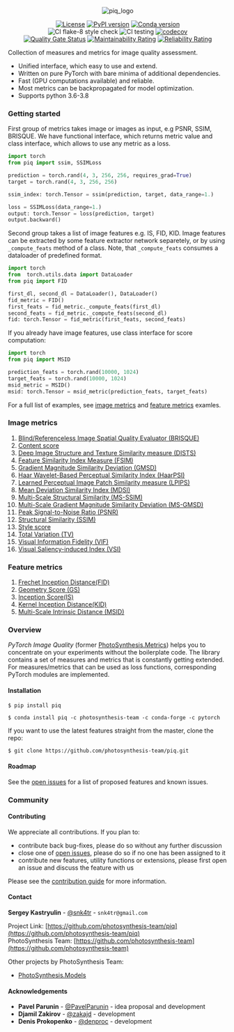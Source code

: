 <div align="center">
 
![piq_logo](https://user-images.githubusercontent.com/15848838/95228385-ed106500-0807-11eb-8584-d3fdbdd47ac7.jpeg)

[![License][license-shield]][license-url]
[![PyPI version][pypi-version-shield]][pypi-version-url]
[![Conda version][conda-version-shield]][conda-version-url]  
![CI flake-8 style check][ci-flake-8-style-check-shield]
![CI testing][ci-testing]
[![codecov][codecov-shield]][codecov-url]  
[![Quality Gate Status][quality-gate-status-shield]][quality-gate-status-url]
[![Maintainability Rating][maintainability-raiting-shield]][maintainability-raiting-url]
[![Reliability Rating][reliability-rating-badge]][reliability-rating-url]
</div>

<!-- ABOUT THE PROJECT -->

Collection of measures and metrics for image quality assessment.
- Unified interface, which easy to use and extend.
- Written on pure PyTorch with bare minima of additional dependencies.
- Fast (GPU computations available) and reliable.
- Most metrics can be backpropagated for model optimization.
- Supports python 3.6-3.8


<!-- GETTING STARTED -->
### Getting started  

First group of metrics takes image or images as input, e.g PSNR, SSIM, BRISQUE. 
We have functional interface, which returns metric value and class interface, which allows to use any metric as a loss.

```python
import torch
from piq import ssim, SSIMLoss

prediction = torch.rand(4, 3, 256, 256, requires_grad=True)
target = torch.rand(4, 3, 256, 256)

ssim_index: torch.Tensor = ssim(prediction, target, data_range=1.)

loss = SSIMLoss(data_range=1.)
output: torch.Tensor = loss(prediction, target)
output.backward()
```

Second group takes a list of image features e.g. IS, FID, KID.
Image features can be extracted by some feature extractor network separetely, or by using `_compute_feats` method of a class. Note, that `_compute_feats` consumes a dataloader of predefined format.

```python
import torch
from  torch.utils.data import DataLoader
from piq import FID

first_dl, second_dl = DataLoader(), DataLoader()
fid_metric = FID() 
first_feats = fid_metric._compute_feats(first_dl)
second_feats = fid_metric._compute_feats(second_dl)
fid: torch.Tensor = fid_metric(first_feats, second_feats)
```

If you already have image features, use class interface for score computation:

```python
import torch
from piq import MSID

prediction_feats = torch.rand(10000, 1024)
target_feats = torch.rand(10000, 1024)
msid_metric = MSID()
msid: torch.Tensor = msid_metric(prediction_feats, target_feats)
```

For a full list of examples, see [image metrics](examples/image_metrics.py) and [feature metrics](examples/feature_metrics.py) examles.

<!-- IMAGE METRICS -->
### Image metrics

 1. [Blind/Referenceless Image Spatial Quality Evaluator (BRISQUE)](https://live.ece.utexas.edu/publications/2012/TIP%20BRISQUE.pdf)
 2. [Content score](https://openaccess.thecvf.com/content_cvpr_2016/html/Gatys_Image_Style_Transfer_CVPR_2016_paper.html)
 3. [Deep Image Structure and Texture Similarity measure (DISTS)](https://arxiv.org/abs/2004.07728)
 4. [Feature Similarity Index Measure (FSIM)](https://www4.comp.polyu.edu.hk/~cslzhang/IQA/TIP_IQA_FSIM.pdf)
 5. [Gradient Magnitude Similarity Deviation (GMSD)](https://arxiv.org/pdf/1308.3052.pdf)
 6. [Haar Wavelet-Based Perceptual Similarity Index (HaarPSI)](http://www.math.uni-bremen.de/cda/HaarPSI/publications/HaarPSI_preprint_v4.pdf)
 7. [Learned Perceptual Image Patch Similarity measure (LPIPS)](https://arxiv.org/abs/1801.03924) 
 8. [Mean Deviation Similarity Index (MDSI)](https://ieeexplore.ieee.org/abstract/document/7556976/)
 9. [Multi-Scale Structural Similarity (MS-SSIM)](https://ieeexplore.ieee.org/document/1292216)
 10. [Multi-Scale Gradient Magnitude Similarity Deviation (MS-GMSD)](http://www.cse.ust.hk/~psander/docs/gradsim.pdf)
 11. [Peak Signal-to-Noise Ratio (PSNR)](https://en.wikipedia.org/wiki/Peak_signal-to-noise_ratio)
 12. [Structural Similarity (SSIM)](https://ece.uwaterloo.ca/~z70wang/publications/ssim.pdf)
 13. [Style score](https://openaccess.thecvf.com/content_cvpr_2016/html/Gatys_Image_Style_Transfer_CVPR_2016_paper.html)
 14. [Total Variation (TV)](https://en.wikipedia.org/wiki/Total_variation)
 15. [Visual Information Fidelity (VIF)](https://live.ece.utexas.edu/research/Quality/VIF.htm)
 16. [Visual Saliency-induced Index (VSI)](https://ieeexplore.ieee.org/document/6873260) 

<!-- FEATURE METRICS -->
### Feature metrics
1. [Frechet Inception Distance(FID)](https://arxiv.org/abs/1706.08500)
2. [Geometry Score (GS)](https://arxiv.org/abs/1802.02664)
3. [Inception Score(IS)](https://arxiv.org/abs/1606.03498)
4. [Kernel Inception Distance(KID)](https://arxiv.org/abs/1801.01401)
5. [Multi-Scale Intrinsic Distance (MSID)](https://arxiv.org/abs/1905.11141) 

### Overview

*PyTorch Image Quality* (former [PhotoSynthesis.Metrics](https://pypi.org/project/photosynthesis-metrics/0.4.0/)) helps you to concentrate on your experiments without the boilerplate code.
The library contains a set of measures and metrics that is constantly getting extended. 
For measures/metrics that can be used as loss functions, corresponding PyTorch modules are implemented.
 

#### Installation

`$ pip install piq`

`$ conda install piq -c photosynthesis-team -c conda-forge -c pytorch`
 
If you want to use the latest features straight from the master, clone the repo:
```sh
$ git clone https://github.com/photosynthesis-team/piq.git
```

<!-- ROADMAP -->
#### Roadmap

See the [open issues](https://github.com/photosynthesis-team/piq/issues) for a list of proposed 
features and known issues.


<!-- COMMUNITY -->
### Community


<!-- CONTRIBUTING -->
#### Contributing

We appreciate all contributions. If you plan to: 
- contribute back bug-fixes, please do so without any further discussion
- close one of [open issues](https://github.com/photosynthesis-team/piq/issues), please do so if no one has been assigned to it
- contribute new features, utility functions or extensions, please first open an issue and discuss the feature with us

Please see the [contribution guide](CONTRIBUTING.md) for more information.


<!-- CONTACT -->
#### Contact

**Sergey Kastryulin** - [@snk4tr](https://github.com/snk4tr) - `snk4tr@gmail.com`

Project Link: [https://github.com/photosynthesis-team/piq](https://github.com/photosynthesis-team/piq)  
PhotoSynthesis Team: [https://github.com/photosynthesis-team](https://github.com/photosynthesis-team)

Other projects by PhotoSynthesis Team:  
* [PhotoSynthesis.Models](https://github.com/photosynthesis-team/photosynthesis.models)

<!-- ACKNOWLEDGEMENTS -->
#### Acknowledgements

* **Pavel Parunin** - [@PavelParunin](https://github.com/ParuninPavel) - idea proposal and development
* **Djamil Zakirov** - [@zakajd](https://github.com/zakajd) - development
* **Denis Prokopenko** - [@denproc](https://github.com/denproc) - development



<!-- MARKDOWN LINKS & IMAGES -->
<!-- https://www.markdownguide.org/basic-syntax/#reference-style-links -->
[license-shield]: https://img.shields.io/badge/License-Apache%202.0-blue.svg
[license-url]: https://github.com/photosynthesis-team/piq/blob/master/LICENSE
[ci-flake-8-style-check-shield]: https://github.com/photosynthesis-team/piq/workflows/flake-8%20style%20check/badge.svg
[ci-testing]: https://github.com/photosynthesis-team/piq/workflows/testing/badge.svg
[pypi-version-shield]: https://badge.fury.io/py/piq.svg
[pypi-version-url]: https://badge.fury.io/py/piq
[conda-version-shield]: https://anaconda.org/photosynthesis-team/piq/badges/version.svg
[conda-version-url]: https://anaconda.org/photosynthesis-team/piq
[quality-gate-status-shield]: https://sonarcloud.io/api/project_badges/measure?project=photosynthesis-team_photosynthesis.metrics&metric=alert_status
[quality-gate-status-url]: https://sonarcloud.io/dashboard?id=photosynthesis-team_photosynthesis.metrics
[maintainability-raiting-shield]: https://sonarcloud.io/api/project_badges/measure?project=photosynthesis-team_photosynthesis.metrics&metric=sqale_rating
[maintainability-raiting-url]: https://sonarcloud.io/dashboard?id=photosynthesis-team_photosynthesis.metrics
[reliability-rating-badge]: https://sonarcloud.io/api/project_badges/measure?project=photosynthesis-team_photosynthesis.metrics&metric=reliability_rating
[reliability-rating-url]:https://sonarcloud.io/dashboard?id=photosynthesis-team_photosynthesis.metrics
[codecov-shield]:https://codecov.io/gh/photosynthesis-team/piq/branch/master/graph/badge.svg
[codecov-url]:https://codecov.io/gh/photosynthesis-team/piq
